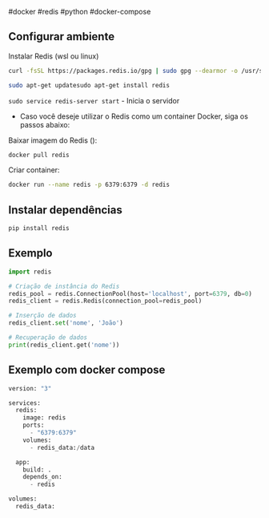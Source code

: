 #docker #redis #python #docker-compose

## Configurar ambiente

Instalar Redis (wsl ou linux)

```bash  
curl -fsSL https://packages.redis.io/gpg | sudo gpg --dearmor -o /usr/share/keyrings/redis-archive-keyring.gpg echo "deb [signed-by=/usr/share/keyrings/redis-archive-keyring.gpg] https://packages.redis.io/deb $(lsb_release -cs) main" | sudo tee /etc/apt/sources.list.d/redis.list  

sudo apt-get updatesudo apt-get install redis
```  

`sudo service redis-server start` - Inicia o servidor

- Caso você deseje utilizar o Redis como um container Docker, siga os passos abaixo:

Baixar imagem do Redis ():

```bash
docker pull redis
```

Criar container:

```bash
docker run --name redis -p 6379:6379 -d redis
```

## Instalar dependências

```bash
pip install redis
```

## Exemplo

```python
import redis

# Criação de instância do Redis
redis_pool = redis.ConnectionPool(host='localhost', port=6379, db=0)
redis_client = redis.Redis(connection_pool=redis_pool)

# Inserção de dados
redis_client.set('nome', 'João')

# Recuperação de dados
print(redis_client.get('nome'))
```

## Exemplo com docker compose

```python
version: "3"

services:
  redis:
    image: redis
    ports:
      - "6379:6379"
    volumes:
      - redis_data:/data

  app:
    build: .
    depends_on:
      - redis

volumes:
  redis_data:
```



